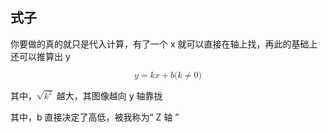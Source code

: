 ## 式子

你要做的真的就只是代入计算，有了一个 x 就可以直接在轴上找，再此的基础上还可以推算出 y

<math xmlns="http://www.w3.org/1998/Math/MathML" display="block"><mi>y</mi><mo>=</mo><mi>k</mi><mi>x</mi><mo>+</mo><mi>b</mi><mo stretchy="false">(</mo><mi>k</mi><mo>≠</mo><mn>0</mn><mo stretchy="false">)</mo></math>

其中，<math xmlns="http://www.w3.org/1998/Math/MathML"><msqrt><msup><mi>k</mi><mrow><mn>2</mn></mrow></msup></msqrt></math> 越大，其图像越向 y 轴靠拢

其中，b 直接决定了高低，被我称为“ Z 轴 ”
